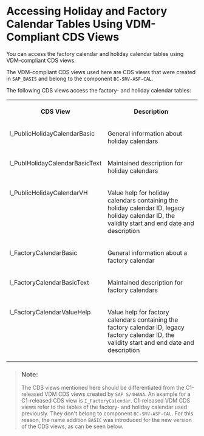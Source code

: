 <!-- loiocc36b142349f40c499155b65e812c3ac -->

# Accessing Holiday and Factory Calendar Tables Using VDM-Compliant CDS Views

You can access the factory calendar and holiday calendar tables using VDM-compliant CDS views.

The VDM-compliant CDS views used here are CDS views that were created in `SAP_BASIS` and belong to the component `BC-SRV-ASF-CAL`.

The following CDS views access the factory- and holiday calendar tables:


<table>
<tr>
<th valign="top">

CDS View

</th>
<th valign="top">

Description

</th>
</tr>
<tr>
<td valign="top">

I\_PublicHolidayCalendarBasic

</td>
<td valign="top">

General information about holiday calendars

</td>
</tr>
<tr>
<td valign="top">

I\_PublHolidayCalendarBasicText

</td>
<td valign="top">

Maintained description for holiday calendars

</td>
</tr>
<tr>
<td valign="top">

I\_PublicHolidayCalendarVH

</td>
<td valign="top">

Value help for holiday calendars containing the holiday calendar ID, legacy holiday calendar ID, the validity start and end date and description

</td>
</tr>
<tr>
<td valign="top">

I\_FactoryCalendarBasic

</td>
<td valign="top">

General information about a factory calendar

</td>
</tr>
<tr>
<td valign="top">

I\_FactoryCalendarBasicText

</td>
<td valign="top">

Maintained description for factory calendars

</td>
</tr>
<tr>
<td valign="top">

I\_FactoryCalendarValueHelp

</td>
<td valign="top">

Value help for factory calendars containing the factory calendar ID, legacy factory calendar ID, the validity start and end date and description

</td>
</tr>
</table>

> ### Note:  
> The CDS views mentioned here should be differentiated from the C1-released VDM CDS views created by `SAP S/4HANA`. An example for a C1-released CDS view is `I_FactoryCalendar`. C1-released VDM CDS views refer to the tables of the factory- and holiday calendar used previously. They don't belong to component `BC-SRV-ASF-CAL`. For this reason, the name addition `BASIC` was introduced for the new version of the CDS views, as can be seen below.

